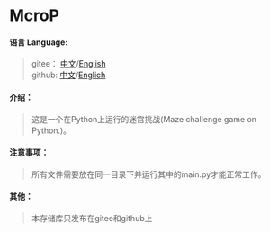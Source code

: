 # McroP

#### 语言   Language:
>gitee： [中文](https://gitee.com/yxrlyg/mcrop)/[English](https://gitee.com/yxrlyg/mcrop/blob/master/README-en.md)\
  github:  [中文](https://github.com/lyggb721210/Examples/blob/master/README-zh_ch.md)/[Englich](https://github.com/lyggb721210/Examples)
#### 介绍：
>这是一个在Python上运行的迷宫挑战(Maze challenge game on Python.)。
#### 注意事项：
>所有文件需要放在同一目录下并运行其中的main.py才能正常工作。
#### 其他：
>本存储库只发布在gitee和github上
